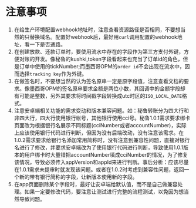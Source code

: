 # 注意事项

1. 在给生产环境配置webhook地址时，注意查看资源路径是否相同，不要想当然的只替换域名。配置好webhook后，最好用`curl`调用配置的webhook地址，看一下是否通路。
2. 在创建放款、还款订单时，要使用流水中存在的字段作为第三方支付外键，方便对账的开发。像秘鲁的kushki,token字段看起来也充当了订单id的角色，但是订单中使用的tickNumber;而墨西哥OPM的`order id`不会出现在流水中，因而选择`tracking key`作为外键。
3. 在做签名时，不要想当然的认为签名原串一定是原字段值，注意查看文档的要求。像墨西哥OPM的签名原串要求金额是两位小数，其回调中的金额字段却有可能是整数，另外其要求将时间戳字段转换成utc时区的`ISO_LOCAL_DATE`格式。
4. 注意安卓端相关功能的需求变动和版本兼容问题。如：秘鲁转账分为四大行和非四大行，四大行使用银行帐号，其他银行使用cci号。秘鲁1.0.1需求要求绑卡页面改为根据银行名展示不同标题(cciNumber或者accountNumber)，实际上应该使用银行代码进行判断，但因为没有后端改动，没有注意该需求。在1.0.2需求要求给银行名添加常用简称时，没有注意到兼容性问题，直接对银行名进行了修改，并要求安卓端改为了使用银行代码进行判断，导致使用1.0.1版本的用户绑卡时大量错把accountNumber填成cciNumber的情况，为了修复该情况，导致必须传入appVersion和appId来进行判断。事后分析：应该尽量在1.0.1需求未提审时就发现该问题。或者在1.0.2时考虑到兼容性问题，返回一个新的带有银行简称的字段，让新版本使用新的字段。
5. 在app页面删除某个字段时，最好让安卓端给默认值，而不是自己做兼容处理。如果一定要修改代码，要注意让测试进行完整的流程测试，以免因为想当然导致问题。
